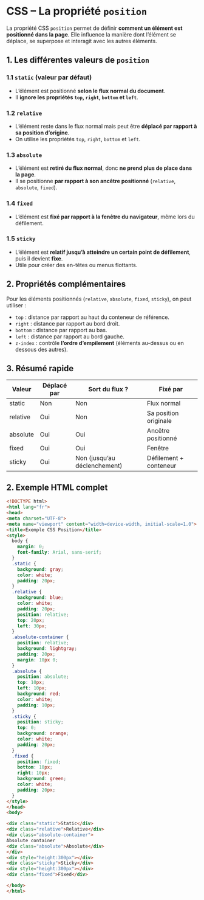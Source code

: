 # CSS – La propriété `position`

La propriété CSS `position` permet de définir **comment un élément est positionné dans la page**. Elle influence la manière dont l’élément se déplace, se superpose et interagit avec les autres éléments.

## 1. Les différentes valeurs de `position`

### 1.1 `static` (valeur par défaut)
- L’élément est positionné **selon le flux normal du document**.
- Il **ignore les propriétés `top`, `right`, `bottom` et `left`**.

### 1.2 `relative`
- L’élément reste dans le flux normal mais peut être **déplacé par rapport à sa position d’origine**.
- On utilise les propriétés `top`, `right`, `bottom` et `left`.

### 1.3 `absolute`
- L’élément est **retiré du flux normal**, donc **ne prend plus de place dans la page**.
- Il se positionne **par rapport à son ancêtre positionné** (`relative`, `absolute`, `fixed`).

### 1.4 `fixed`
- L’élément est **fixé par rapport à la fenêtre du navigateur**, même lors du défilement.

### 1.5 `sticky`
- L’élément est **relatif jusqu’à atteindre un certain point de défilement**, puis il devient **fixe**.
- Utile pour créer des en-têtes ou menus flottants.

## 2. Propriétés complémentaires

Pour les éléments positionnés (`relative`, `absolute`, `fixed`, `sticky`), on peut utiliser :

- `top` : distance par rapport au haut du conteneur de référence.
- `right` : distance par rapport au bord droit.
- `bottom` : distance par rapport au bas.
- `left` : distance par rapport au bord gauche.
- `z-index` : contrôle **l’ordre d’empilement** (éléments au-dessus ou en dessous des autres).

## 3. Résumé rapide

| Valeur    | Déplacé par | Sort du flux ? | Fixé par             |
|-----------|-------------|----------------|--------------------|
| static    | Non         | Non            | Flux normal         |
| relative  | Oui         | Non            | Sa position originale|
| absolute  | Oui         | Oui            | Ancêtre positionné  |
| fixed     | Oui         | Oui            | Fenêtre             |
| sticky    | Oui         | Non (jusqu’au déclenchement) | Défilement + conteneur |

## 2. Exemple HTML complet
```html
<!DOCTYPE html>
<html lang="fr">
<head>
<meta charset="UTF-8">
<meta name="viewport" content="width=device-width, initial-scale=1.0">
<title>Exemple CSS Position</title>
<style>
  body {
    margin: 0;
    font-family: Arial, sans-serif;
  }
  .static {
    background: gray;
    color: white;
    padding: 20px;
  }
  .relative {
    background: blue;
    color: white;
    padding: 20px;
    position: relative;
    top: 20px;
    left: 30px;
  }
  .absolute-container {
    position: relative;
    background: lightgray;
    padding: 20px;
    margin: 10px 0;
  }
  .absolute {
    position: absolute;
    top: 10px;
    left: 10px;
    background: red;
    color: white;
    padding: 10px;
  }
  .sticky {
    position: sticky;
    top: 0;
    background: orange;
    color: white;
    padding: 20px;
  }
  .fixed {
    position: fixed;
    bottom: 10px;
    right: 10px;
    background: green;
    color: white;
    padding: 20px;
  }
</style>
</head>
<body>

<div class="static">Static</div>
<div class="relative">Relative</div>
<div class="absolute-container">
Absolute container
<div class="absolute">Absolute</div>
</div>
<div style="height:300px"></div>
<div class="sticky">Sticky</div>
<div style="height:300px"></div>
<div class="fixed">Fixed</div>

</body>
</html>

```



